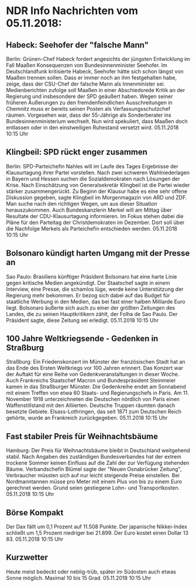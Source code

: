 # NDR Info Nachrichten vom 05.11.2018:


## Habeck: Seehofer der "falsche Mann"
Berlin:	Grünen-Chef Habeck fordert angesichts der jüngsten Entwicklung im Fall Maaßen Konsequenzen von Bundesinnenminister Seehofer. Im Deutschlandfunk kritisierte Habeck, Seehofer hätte sich schon längst von Maaßen trennen sollen. Dass er immer noch an ihm festgehalten habe, zeige, dass der CSU-Chef der falsche Mann als Innenminister sei. Medienberichten zufolge soll Maaßen in einer Abschiedsrede Kritik an der Regierung und insbesondere der SPD geäußert haben. Wegen seiner früheren Äußerungen zu den fremdenfeindlichen Ausschreitungen in Chemnitz muss er bereits seinen Posten als Verfassungsschutzchef räumen. Vorgesehen war, dass der 55-Jährige als Sonderberater ins Bundesinnenministerium wechselt. Nun wird spekuliert, dass Maaßen doch entlassen oder in den einstweiligen Ruhestand versetzt wird. 05.11.2018 10:15 Uhr 

## Klingbeil: SPD rückt enger zusammen
Berlin: SPD-Parteichefin Nahles will im Laufe des Tages Ergebnisse der Klausurtagung ihrer Partei vorstellen. Nach zwei schweren Wahlniederlagen in Bayern und Hessen suchen die Sozialdemokraten nach Lösungen der Krise. Nach Einschätzung von Generalsekretär Klingbeil ist die Partei wieder stärker zusammengerückt. Zu Beginn der Klausur habe es eine sehr offene Diskussion gegeben, sagte Klingbeil im Morgenmagazin von ARD und ZDF. Man suche nach den richtigen Wegen, um aus dieser Situation herauszukommen. Auch Bundeskanzlerin Merkel will am Mittag über Resultate der CDU-Klausurtagung informieren. Im Fokus stehen dabei die Pläne für den Parteitag der Christdemokraten im Dezember. Dort soll über die Nachfolge Merkels als Parteichefin entschieden werden. 05.11.2018 10:15 Uhr 

## Bolsonaro kündigt harten Umgang mit der Presse an
Sao Paulo:	Brasiliens künftiger Präsident Bolsonaro hat eine harte Linie gegen kritische Medien angekündigt. Der Staatschef sagte in einem Interview, eine Presse, die schamlos lüge, werde keine Unterstützung der Regierung mehr bekommen. Er bezog sich dabei auf das Budget für staatliche Werbung in den Medien, das bei fast einer halben Milliarde Euro liegt. Bolsonaro äußerte sich auch zu einer der größten Zeitungen des Landes, die zu seinen Hauptkritikern zählt, der Folha de Sao Paulo. Der Präsident sagte, diese Zeitung sei erledigt. 05.11.2018 10:15 Uhr 

## 100 Jahre Weltkriegsende - Gedenken in Straßburg
Straßburg:	Ein Friedenskonzert im Münster der französischen Stadt hat an das Ende des Ersten Weltkriegs vor 100 Jahren erinnert. Das Konzert war der Auftakt für eine Reihe von Gedenkveranstaltungen in dieser Woche. Auch Frankreichs Staatschef Macron und Bundespräsident Steinmeier kamen in das Straßburger Münster. Die Gedenkreihe endet am Sonnabend mit einem Treffen von etwa 60 Staats- und Regierungschefs in Paris. Am 11. November 1918 unterzeichneten die Deutschen nördlich von Paris einen Waffenstillstand mit den Alliierten. Deutsche Truppen räumten danach besetzte Gebiete. Elsass-Lothringen, das seit 1871 zum Deutschen Reich gehörte, wurde an Frankreich zurückgegeben. 05.11.2018 10:15 Uhr 

## Fast stabiler Preis für Weihnachtsbäume
Hamburg: Der Preis für Weihnachtsbäume bleibt in Deutschland weitgehend stabil. Nach Angaben des zuständigen Bundesverbandes hat der extrem trockene Sommer keinen Einfluss auf die Zahl der zur Verfügung stehenden Bäume. Verbandschefin Blümel sagte der "Neuen Osnabrücker Zeitung", Verbraucher müssten sich auf nur leicht steigende Preise einstellen. Bei Nordmanntannen müsse pro Meter mit einem Plus von bis zu einem Euro gerechnet werden. Grund seien gestiegene Lohn- und Transportkosten. 05.11.2018 10:15 Uhr 

## Börse Kompakt
Der Dax fällt um 0,1 Prozent auf 11.508 Punkte. Der japanische Nikkei-Index schließt um 1,5 Prozent niedriger bei 21.899. Der Euro kostet einen Dollar 13 83. 05.11.2018 10:15 Uhr 

## Kurzwetter
Heute meist bedeckt oder neblig-trüb, später im Südosten auch etwas Sonne möglich. Maximal 10 bis 15 Grad. 05.11.2018 10:15 Uhr 
